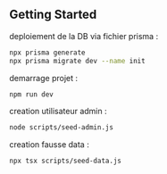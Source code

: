 ## Getting Started




deploiement de la DB via fichier prisma : 

```bash
npx prisma generate
npx prisma migrate dev --name init
```

demarrage projet :

```bash
npm run dev

```

creation utilisateur admin :

```bash
node scripts/seed-admin.js
```

creation fausse data  : 
```bash
npx tsx scripts/seed-data.js
```
